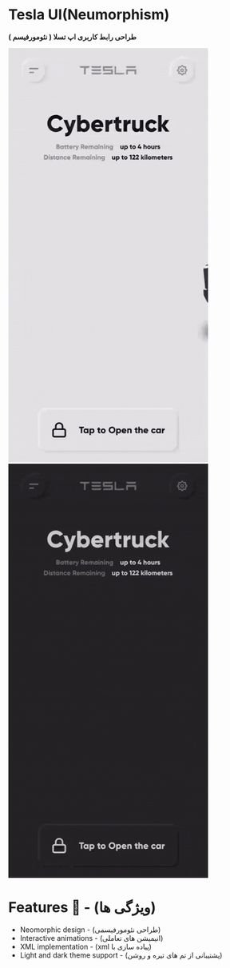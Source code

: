 # Tesla UI(Neumorphism)
**طراحی رابط کاربری اپ تسلا ( نئومورفیسم )**

![Demo Animation](assets/demo_light.gif) ![Demo Animation](assets/demo_dark.gif)


# Features 🚀 - (ویژگی ها)
* Neomorphic design - (طراحی نئومورفیسمی)
* Interactive animations - (انیمیشن های تعاملی)
* XML implementation - (xml پیاده سازی با)
* Light and dark theme support - (پشتیبانی از تم های تیره و روشن)

